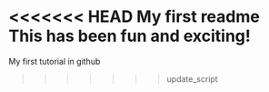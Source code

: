 <<<<<<< HEAD
My first readme
This has been fun and exciting!
=======
My first tutorial in github
>>>>>>> update_script
